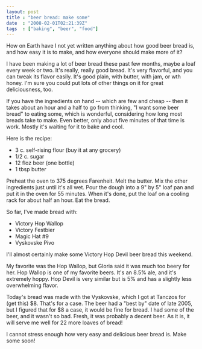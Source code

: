 ```yaml
---
layout: post
title : "beer bread: make some"
date  : "2008-02-01T02:21:39Z"
tags  : ["baking", "beer", "food"]
---
```

How on Earth have I not yet written anything about how good beer bread is, and how easy it is to make, and how everyone should make more of it?

I have been making a lot of beer bread these past few months, maybe a loaf every week or two.  It's really, really good bread.  It's very flavorful, and you can tweak its flavor easily.  It's good plain, with butter, with jam, or wth honey.  I'm sure you could put lots of other things on it for great deliciousness, too.

If you have the ingredients on hand -- which are few and cheap -- then it takes about an hour and a half to go from thinking, "I want some beer bread" to eating some, which is wonderful, considering how long most breads take to make. Even better, only about five minutes of that time is work.  Mostly it's waiting for it to bake and cool.

Here is the recipe:

* 3   c. self-rising flour (buy it at any grocery)
* 1/2 c. sugar
* 12  floz beer (one bottle)
* 1   tbsp butter

Preheat the oven to 375 degrees Farenheit.  Melt the butter.  Mix the other ingredients just until it's all wet.  Pour the dough into a 9" by 5" loaf pan and put it in the oven for 55 minutes.  When it's done, put the loaf on a cooling rack for about half an hour.  Eat the bread.

So far, I've made bread with:

* Victory Hop Wallop
* Victory Festbier
* Magic Hat #9
* Vyskovske Pivo

I'll almost certainly make some Victory Hop Devil beer bread this weekend.

My favorite was the Hop Wallop, but Gloria said it was much too beery for her. Hop Wallop is one of my favorite beers.  It's an 8.5% ale, and it's extremely hoppy.  Hop Devil is very similar but is 5% and has a slightly less overwhelming flavor.

Today's bread was made with the Vyskovske, which I got at Tanczos for (get this) $8.  That's for a case.  The beer had a "best by" date of late 2005, but I figured that for $8 a case, it would be fine for bread.  I had some of the beer, and it wasn't so bad.  Fresh, it was probably a decent beer.  As it is, it will serve me well for 22 more loaves of bread!

I cannot stress enough how very easy and delicious beer bread is.  Make some soon!
